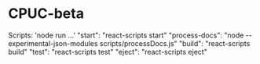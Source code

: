 # CPUC-beta

Scripts:
'node run ...'
"start": "react-scripts start"
"process-docs": "node --experimental-json-modules scripts/processDocs.js"
"build": "react-scripts build"
"test": "react-scripts test"
"eject": "react-scripts eject"
